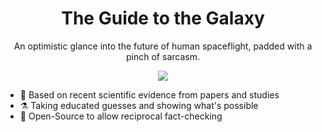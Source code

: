 <div align="center">
 
<h1 align="center">The Guide to the Galaxy</h1>
<p align="center">An optimistic glance into the future of human spaceflight, padded with a pinch of sarcasm.</p>

![](https://i.imgur.com/QEJF2eJ.png)
 
 </div>

- 📑 Based on recent scientific evidence from papers and studies
- ⚗️ Taking educated guesses and showing what's possible
- 👥 Open-Source to allow reciprocal fact-checking
